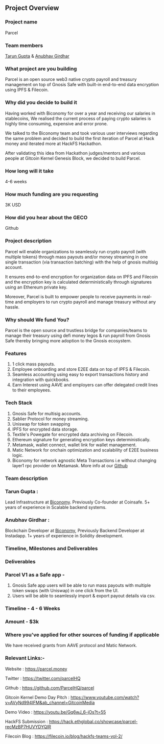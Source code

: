 ## Project Overview

### Project name
Parcel 

### Team members
[Tarun Gupta](https://github.com/tarun1475) & [Anubhav Girdhar](https://github.com/anubhavgirdhar)  

### What project are you building
Parcel is an open source web3 native crypto payroll and treasury management on top of Gnosis Safe with built-in end-to-end data encryption using IPFS & Filecoin.

### Why did you decide to build it
Having worked with Biconomy for over a year and receiving our salaries in stablecoins, We realised the current process of paying crypto salaries is highly time consuming, expensive and error prone. 

We talked to the Biconomy team and took various user interviews regarding the same problem and decided to build the first iteration of Parcel at Hack money and iterated more at HackFS Hackathon. 

After validating this idea from Hackathon judges/mentors and various people at Gitcoin Kernel Genesis Block, we decided to build Parcel.

### How long will it take
4-6 weeks

### How much funding are you requesting
3K USD 


### How did you hear about the GECO 
Github 


### Project description
Parcel will enable organizations to seamlessly run crypto payroll (with multiple tokens) through mass payouts and/or money streaming in one single transaction (via transaction batching) with the help of gnosis multisig account.

It ensures end-to-end encryption for organization data on IPFS and Filecoin and the encryption key is calculated deterministically through signatures using an Ethereum private key.  

Moreover, Parcel is built to empower people to receive payments in real-time and employers to run crypto payroll and manage treasury without any hassle.

### Why should We fund You?
Parcel is the open source and trustless bridge for companies/teams to manage their treasury using defi money legos & run payroll from Gnosis Safe thereby bringing more adoption to the Gnosis ecosystem. 

### Features
1) 1 click mass payouts.
2) Employee onboarding and store E2EE data on top of IPFS & Filecoin. 
3) Seamless accounting using easy to export transactions history and integration with quickbooks. 
4) Earn Interest using AAVE and employers can offer delegated credit lines to their employees. 


### Tech Stack
1) Gnosis Safe for multisig accounts.
2) Sablier Protocol for money streaming.
3) Uniswap for token swapping
4) IPFS for encrypted data storage.
5) Textile's Powegate for encrypted data archiving on Filecoin.
6) Ethereum signature for generating encryption keys deterministically.
7) Metamask, wallet connect, wallet link for wallet management.
8) Matic Network for onchain optimization and scalability of E2EE business logic.
9) Biconomy for network agnostic Meta Transactions i.e without changing layer1 rpc provider on Metamask.
More info at our [Github](https://github.com/ParcelHQ/parcel)

### Team description

### Tarun Gupta : 
Lead Infrastructure at [Biconomy](https://biconomy.io). Previously Co-founder at Coinsafe. 5+ years of experience in Scalable backend systems. 


### Anubhav Girdhar :
Blockchain Developer at [Biconomy](https://biconomy.io), Previously Backend Developer at Instadapp. 1+ years of experience in Solidity development.

 
### Timeline, Milestones and Deliverables

### Deliverables 

### Parcel V1 as a Safe app  - 

1. Gnosis Safe app users will be able to run mass payouts with multiple token swaps (with Uniswap) in one click from the UI.
2. Users will be able to seamlessly import & export payout details via csv.

### Timeline - 4 - 6 Weeks
### Amount - $3k

### Where you've applied for other sources of funding if applicable
We have received grants from AAVE protocol and Matic Network.

### Relevant Links:-

Website : https://parcel.money

Twitter : https://twitter.com/parcelHQ

Github : https://github.com/ParcelHQ/parcel

Gitcoin Kernel Demo Day Pitch : https://www.youtube.com/watch?v=AVyNd994IFM&ab_channel=GitcoinMedia

Demo Video : https://youtu.be/Gq6wJ_6-jOs?t=55

HackFS Submission : https://hack.ethglobal.co/showcase/parcel-recMzBP7HUVYDYQIR

Filecoin Blog : https://filecoin.io/blog/hackfs-teams-vol-2/
